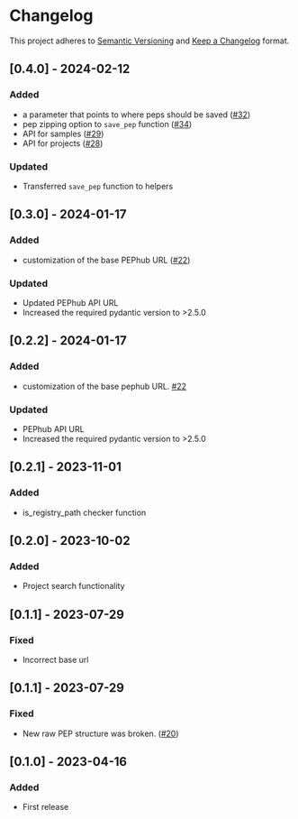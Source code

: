 # Changelog

This project adheres to [Semantic Versioning](https://semver.org/spec/v2.0.0.html) and [Keep a Changelog](https://keepachangelog.com/en/1.0.0/) format.

## [0.4.0] - 2024-02-12
### Added
- a parameter that points to where peps should be saved ([#32](https://github.com/pepkit/pephubclient/issues/32))
- pep zipping option to `save_pep` function ([#34](https://github.com/pepkit/pephubclient/issues/34))
- API for samples ([#29](https://github.com/pepkit/pephubclient/issues/29))
- API for projects ([#28](https://github.com/pepkit/pephubclient/issues/28))

### Updated
- Transferred `save_pep` function to helpers

## [0.3.0] - 2024-01-17
### Added
- customization of the base PEPhub URL ([#22](https://github.com/pepkit/pephubclient/issues/22))

### Updated
- Updated PEPhub API URL
- Increased the required pydantic version to >2.5.0

## [0.2.2] - 2024-01-17
### Added
- customization of the base pephub URL. [#22](https://github.com/pepkit/pephubclient/issues/22)

### Updated 
- PEPhub API URL
- Increased the required pydantic version to >2.5.0

## [0.2.1] - 2023-11-01
### Added
- is_registry_path checker function

## [0.2.0] - 2023-10-02
### Added
- Project search functionality

## [0.1.1] - 2023-07-29
### Fixed
- Incorrect base url

## [0.1.1] - 2023-07-29
### Fixed
- New raw PEP structure was broken. ([#20](https://github.com/pepkit/pephubclient/issues/20))

## [0.1.0] - 2023-04-16
### Added
- First release
